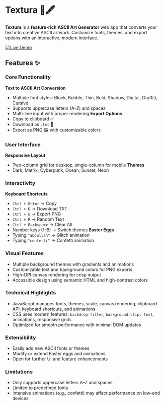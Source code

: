 # Textura 🎨🖋️

**Textura** is a **feature-rich ASCII Art Generator** web app that converts your text into creative ASCII artwork. Customize fonts, themes, and export options with an interactive, modern interface.

[![Live Demo](https://img.shields.io/badge/Live%20Demo-Textura-red?style=for-the-badge)](https://f58igx-kodes.github.io/Textura/)


## Features ✨

### Core Functionality
 **Text to ASCII Art Conversion**
  - Multiple font styles: Block, Bubble, Thin, Bold, Shadow, Digital, Graffiti, Cursive
  - Supports uppercase letters (A–Z) and spaces
  - Multi-line input with proper rendering
 **Export Options**
  - Copy to clipboard ✅
  - Download as `.txt` 💾
  - Export as PNG 🖼️ with customizable colors



### User Interface
 **Responsive Layout**
  - Two-column grid for desktop, single-column for mobile
 **Themes**
  - Dark, Matrix, Cyberpunk, Ocean, Sunset, Neon



### Interactivity
 **Keyboard Shortcuts**
  - `Ctrl + Enter` → Copy
  - `Ctrl + D` → Download TXT
  - `Ctrl + E` → Export PNG
  - `Ctrl + R` → Random Text
  - `Ctrl + Backspace` → Clear All
  - Number keys (1–6) → Switch themes
 **Easter Eggs**
  - Typing `"abdullah"` → Glitch animation
  - Typing `"confetti"` → Confetti animation



### Visual Features
- Multiple background themes with gradients and animations
- Customizable text and background colors for PNG exports
- High-DPI canvas rendering for crisp output
- Accessible design using semantic HTML and high-contrast colors



### Technical Highlights
- JavaScript manages fonts, themes, scale, canvas rendering, clipboard API, keyboard shortcuts, and animations
- CSS uses modern features: `backdrop-filter`, `background-clip: text`, animations, responsive grids
- Optimized for smooth performance with minimal DOM updates



### Extensibility
- Easily add new ASCII fonts or themes
- Modify or extend Easter eggs and animations
- Open for further UI and feature enhancements



### Limitations
- Only supports uppercase letters A–Z and spaces
- Limited to predefined fonts
- Intensive animations (e.g., confetti) may affect performance on low-end devices
